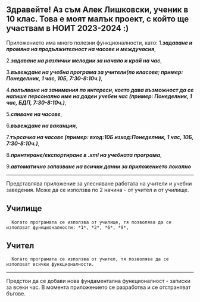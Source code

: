 Здравейте! Аз съм Алек Лишковски, ученик в 10 клас.
Това е моят малък проект, с който ще участвам в НОИТ 2023-2024 :)
--------------------------------------------------------------------------------------------------------------------------------------
Приложението има много полезни функционалности, като: 
  1.***задаване и промяна на продължителност на часове и междучасия***,
 
  2.***задаване на различни мелодии за начало и край на час***,
  
  3.***въвеждане на учебна програма за учители(по класове; пример: Понеделник, 1 час, 10Б, 7:30-8:10ч.)***,
  
  4.***попълване на занимания по интереси, което дава възможност да се напише персонално име на даден учебен час (пример: Понеделник, 1 час, БДП, 7:30-8:10ч.)***,
  
  5.***сливане на часове***,
  
  6.***въвеждане на ваканции***,
  
  7.***търсачка на часове (пример: вход:10Б изход:Понеделник, 1 час, 10Б, 7:30-8:10ч.)***,
  
  8.***принтиране/експортиране в .xml на учебната програма***,
  
  9.***автоматично запазване на всички данни за приложението локално***
  
--------------------------------------------------------------------------------------------------------------------------------------
  
Представлява приложение за улесняване работата на учители и учебни заведения. Може да се използва по 2 начина - от учител и от училище.

  **Училище** 
  --
      Когато програмата се използва от училище, тя позволява да се използват функционалности: *1*, *2*, *6*, *9*, 

  **Учител**
  --
      Когато програмата се използва от учител, тя позволява да се използват всички функционалности.
      
--------------------------------------------------------------------------------------------------------------------------------------
Предстои да се добави нова фундаментална функционалност - записки за всеки час.
В момента приложението се разработва и се отстраняват бъгове. 
